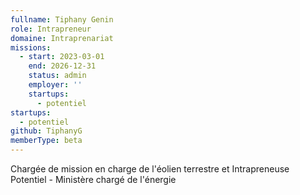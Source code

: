 ```yaml
---
fullname: Tiphany Genin
role: Intrapreneur
domaine: Intraprenariat
missions:
  - start: 2023-03-01
    end: 2026-12-31
    status: admin
    employer: ''
    startups:
      - potentiel
startups:
  - potentiel
github: TiphanyG
memberType: beta
---
```

Chargée de mission en charge de l'éolien terrestre et Intrapreneuse Potentiel - Ministère chargé de l'énergie